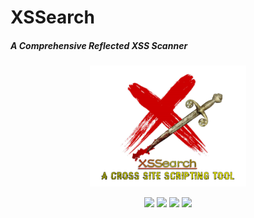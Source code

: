 # XSSearch
##### _A Comprehensive Reflected XSS Scanner_
<p align="center">
  <img  width="250" src="Images/Banner.PNG" />
</p>

<p align="center">
<img src=https://img.shields.io/badge/Made%20with-Python-blue>
<img src=https://img.shields.io/badge/Python-3.7-green>
<img src=https://img.shields.io/badge/Version-1.0-yellowgreen>
<img src=https://img.shields.io/badge/OS-Linux-yellow>
</p>
